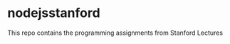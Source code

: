 nodejsstanford
==============
This repo contains the programming assignments from Stanford Lectures
